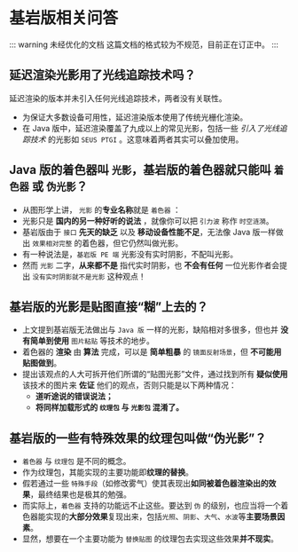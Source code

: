 # 基岩版相关问答

::: warning 未经优化的文档
这篇文档的格式较为不规范，目前正在订正中。
:::

## 延迟渲染光影用了光线追踪技术吗？

延迟渲染的版本并未引入任何光线追踪技术，两者没有关联性。

- 为保证大多数设备可用性，延迟渲染版本使用了传统光栅化渲染。
- 在 Java 版中，延迟渲染覆盖了九成以上的常见光影，包括一些 _引入了光线追踪技术_ 的光影如 `SEUS PTGI` 。这意味着两者其实可以叠加使用。

## Java 版的着色器叫 `光影`，基岩版的着色器就只能叫 `着色器` 或 `伪光影`？

- 从图形学上讲， `光影` 的**专业名称**就是 `着色器` ：
- 光影只是 **国内的另一种好听的说法** ，就像你可以把 `引力波` 称作 `时空涟漪`。
- 基岩版由于 `接口` **先天的缺乏** 以及 **移动设备性能不足**，无法像 Java 版一样做出 `效果相对完整` 的着色器，但它仍然叫做光影。
- 有一种说法是，`基岩版 PE 端` 光影没有实时阴影，不配叫光影。
- 然而 `光影` 二字，**从来都不是** 指代实时阴影，也 **不会有任何** 一位光影作者会提出 `没有实时阴影就不是光影` 这种观点！

## 基岩版的光影是贴图直接“糊”上去的？

- 上文提到基岩版无法做出与 `Java 版` 一样的光影，缺陷相对多很多，但也并 **没有简单到使用** `图片粘贴` 等技术的地步。
- 着色器的 **渲染** 由 **算法** 完成，可以是 **简单粗暴** 的 `镜面反射场景`，但 **不可能用贴图做到**。
- 提出该观点的人大可拆开他们所谓的“贴图光影”文件，通过找到所有 **疑似使用** 该技术的图片来 **佐证** 他们的观点，否则只能是以下两种情况：
  - **道听途说的错误说法；**
  - **将同样加载形式的 `纹理包` 与 `光影包` 混淆了。**

## 基岩版的一些有特殊效果的纹理包叫做“伪光影”？

- `着色器` 与 `纹理包` 是不同的概念。
- 作为纹理包，其能实现的主要功能即**纹理的替换**。
- 假若通过一些 `特殊手段`（如修改雾气）使其表现出**如同被着色器渲染出的效果**，最终结果也是极其的勉强。
- 而实际上，`着色器` 支持的功能远不止这些。要达到 `伪` 的级别，也应当将一个着色器能实现的**大部分效果**复现出来，包括`光照`、`阴影`、`大气`、`水波`等**主要场景因素**。
- 显然，想要在一个主要功能为 `替换贴图` 的纹理包去实现这些效果**并不现实**。
